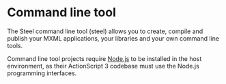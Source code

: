 # Command line tool

The Steel command line tool (steel) allows you to create, compile and publish your MXML applications, your libraries and your own command line tools.

Command line tool projects require [Node.js](https://nodejs.org) to be installed in the host environment, as their ActionScript 3 codebase must use the Node.js programming interfaces.